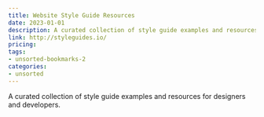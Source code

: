 ```yaml
---
title: Website Style Guide Resources
date: 2023-01-01
description: A curated collection of style guide examples and resources for designers and developers.
link: http://styleguides.io/
pricing: 
tags: 
- unsorted-bookmarks-2 
categories: 
- unsorted 
---
```


A curated collection of style guide examples and resources for designers and developers.